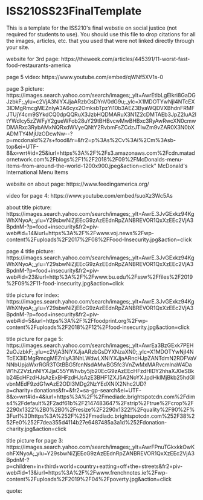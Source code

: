 # ISS210SS23FinalTemplate
This is a template for the ISS210's final webstie on social justice (not required for students to use). You should use this file to drop citations for all the images, articles, etc. that you used that were not linked directly through your site. 
<p>website for 3rd page: https://theweek.com/articles/445391/11-worst-fast-food-restaurants-america</p>
<p>page 5 video: https://www.youtube.com/embed/qWNf5XV1s-0<?p>
<p>page 3 picture: https://images.search.yahoo.com/search/images;_ylt=AwrEtlbLgElkri8GaDGJzbkF;_ylu=c2VjA3NlYXJjaARzbGsDYnV0dG9u;_ylc=X1MDOTYwNjI4NTcEX3IDMgRmcgMEZnIyA3A6cyx2OmksbTpzYi10b3AEZ3ByaWQDVXBhdnFRMFJTUjY4cm9SYkdCQ0dpQQRuX3JzbHQDMARuX3N1Z2cDMTAEb3JpZ2luA2ltYWdlcy5zZWFyY2gueWFob28uY29tBHBvcwMwBHBxc3RyAwRwcXN0cmwDMARxc3RybAMxNQRxdWVyeQNtY2RvbmFsZCdzJTIwZm9vZAR0X3N0bXADMTY4MjUzODcwNw--?p=mcdonald%27s+food&fr=&fr2=p%3As%2Cv%3Ai%2Cm%3Asb-top&ei=UTF-8&x=wrt#id=25&iurl=https%3A%2F%2Fs3.amazonaws.com%2Fcdn.matadornetwork.com%2Fblogs%2F1%2F2018%2F09%2FMcDonalds-menu-items-from-around-the-world-1200x900.jpeg&action=click" McDonald's International Menu Items</p>
<p>website on about page: https://www.feedingamerica.org/</p>
<p>video for page 4: https://www.youtube.com/embed/suoXz3Wc5As</p>
<p>about title picture: https://images.search.yahoo.com/search/images;_ylt=AwrE.3JvGExkz94KgWhXNyoA;_ylu=Y29sbwNiZjEEcG9zAzEEdnRpZANBREVOR1QxXzEEc2VjA3BpdnM-?p=food+insecurity&fr2=piv-web#id=14&iurl=https%3A%2F%2Fwww.voj.news%2Fwp-content%2Fuploads%2F2017%2F08%2FFood-Insecurity.jpg&action=click</p>
<p>page 4 title picture: https://images.search.yahoo.com/search/images;_ylt=AwrE.3JvGExkz94KgWhXNyoA;_ylu=Y29sbwNiZjEEcG9zAzEEdnRpZANBREVOR1QxXzEEc2VjA3BpdnM-?p=food+insecurity&fr2=piv-web#id=23&iurl=http%3A%2F%2Fwww.bu.edu%2Fssw%2Ffiles%2F2019%2F09%2F11-food-insecurity.jpg&action=click</p>
<p>title picture for index: https://images.search.yahoo.com/search/images;_ylt=AwrE.3JvGExkz94KgWhXNyoA;_ylu=Y29sbwNiZjEEcG9zAzEEdnRpZANBREVOR1QxXzEEc2VjA3BpdnM-?p=food+insecurity&fr2=piv-web#id=5&iurl=https%3A%2F%2Ffoodprint.org%2Fwp-content%2Fuploads%2F2018%2F12%2Ffood-insecurity.jpg&action=click</p>
<p>title picture for page 5: https://images.search.yahoo.com/search/images;_ylt=AwrEa3BzGExk7PEH2uOJzbkF;_ylu=c2VjA3NlYXJjaARzbGsDYXNzaXN0;_ylc=X1MDOTYwNjI4NTcEX3IDMgRmcgMEZnIyA3NhLWdwLXNlYXJjaARncHJpZANTdmN2RDFVaVNNbUpjaWxrRGR3TGtBBG5fcnNsdAMwBG5fc3VnZwMxMARvcmlnaW4DaW1hZ2VzLnNlYXJjaC55YWhvby5jb20EcG9zAzEEcHFzdHIDY2hhaXJ0eSBkb24EcHFzdHJsAzExBHFzdHJsAzE3BHF1ZXJ5A2NoYXJpdHklMjBkb25hdGlvbnMEdF9zdG1wAzE2ODI3MDg2NzYEdXNlX2Nhc2UD?p=charity+donations&fr=&fr2=sa-gp-search&ei=UTF-8&x=wrt#id=4&iurl=https%3A%2F%2Fmediadc.brightspotcdn.com%2Fdims4%2Fdefault%2F2adf61b%2F2147483647%2Fstrip%2Ftrue%2Fcrop%2F2290x1322%2B0%2B0%2Fresize%2F2290x1322!%2Fquality%2F90%2F%3Furl%3Dhttps%3A%252F%252Fmediadc.brightspotcdn.com%252F38%252Fe0%252F7dea355d4114b27e6487485a3a1d%252Fdonation-charity.jpg&action=click</p>
<p>title picture for page 3: https://images.search.yahoo.com/search/images;_ylt=AwrFPnuTGkxkkOwKohFXNyoA;_ylu=Y29sbwNiZjEEcG9zAzEEdnRpZANBREVOR1QxXzEEc2VjA3BpdnM-?p=children+in+third+world+country+eatting+off+the+streets&fr2=piv-web#id=13&iurl=https%3A%2F%2Fwww.frenchnotes.ie%2Fwp-content%2Fuploads%2F2019%2F04%2Fpoverty.jpg&action=click</p>
<p> quote:</p>

